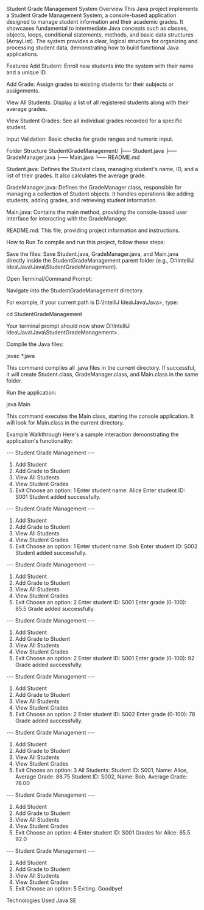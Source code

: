 Student Grade Management System
Overview
This Java project implements a Student Grade Management System, a console-based application designed to manage student information and their academic grades. It showcases fundamental to intermediate Java concepts such as classes, objects, loops, conditional statements, methods, and basic data structures (ArrayList). The system provides a clear, logical structure for organizing and processing student data, demonstrating how to build functional Java applications.

Features
Add Student: Enroll new students into the system with their name and a unique ID.

Add Grade: Assign grades to existing students for their subjects or assignments.

View All Students: Display a list of all registered students along with their average grades.

View Student Grades: See all individual grades recorded for a specific student.

Input Validation: Basic checks for grade ranges and numeric input.

Folder Structure
StudentGradeManagement/
├── Student.java
├── GradeManager.java
├── Main.java
└── README.md

Student.java: Defines the Student class, managing student's name, ID, and a list of their grades. It also calculates the average grade.

GradeManager.java: Defines the GradeManager class, responsible for managing a collection of Student objects. It handles operations like adding students, adding grades, and retrieving student information.

Main.java: Contains the main method, providing the console-based user interface for interacting with the GradeManager.

README.md: This file, providing project information and instructions.

How to Run
To compile and run this project, follow these steps:

Save the files: Save Student.java, GradeManager.java, and Main.java directly inside the StudentGradeManagement parent folder (e.g., D:\IntelliJ Idea\Java\Java\StudentGradeManagement\).

Open Terminal/Command Prompt:

Navigate into the StudentGradeManagement directory.

For example, if your current path is D:\IntelliJ Idea\Java\Java>, type:

cd StudentGradeManagement

Your terminal prompt should now show D:\IntelliJ Idea\Java\Java\StudentGradeManagement>.

Compile the Java files:

javac \*.java

This command compiles all .java files in the current directory. If successful, it will create Student.class, GradeManager.class, and Main.class in the same folder.

Run the application:

java Main

This command executes the Main class, starting the console application. It will look for Main.class in the current directory.

Example Walkthrough
Here's a sample interaction demonstrating the application's functionality:

--- Student Grade Management ---

1. Add Student
2. Add Grade to Student
3. View All Students
4. View Student Grades
5. Exit
   Choose an option: 1
   Enter student name: Alice
   Enter student ID: S001
   Student added successfully.

--- Student Grade Management ---

1. Add Student
2. Add Grade to Student
3. View All Students
4. View Student Grades
5. Exit
   Choose an option: 1
   Enter student name: Bob
   Enter student ID: S002
   Student added successfully.

--- Student Grade Management ---

1. Add Student
2. Add Grade to Student
3. View All Students
4. View Student Grades
5. Exit
   Choose an option: 2
   Enter student ID: S001
   Enter grade (0-100): 85.5
   Grade added successfully.

--- Student Grade Management ---

1. Add Student
2. Add Grade to Student
3. View All Students
4. View Student Grades
5. Exit
   Choose an option: 2
   Enter student ID: S001
   Enter grade (0-100): 92
   Grade added successfully.

--- Student Grade Management ---

1. Add Student
2. Add Grade to Student
3. View All Students
4. View Student Grades
5. Exit
   Choose an option: 2
   Enter student ID: S002
   Enter grade (0-100): 78
   Grade added successfully.

--- Student Grade Management ---

1. Add Student
2. Add Grade to Student
3. View All Students
4. View Student Grades
5. Exit
   Choose an option: 3
   All Students:
   Student ID: S001, Name: Alice, Average Grade: 88.75
   Student ID: S002, Name: Bob, Average Grade: 78.00

--- Student Grade Management ---

1. Add Student
2. Add Grade to Student
3. View All Students
4. View Student Grades
5. Exit
   Choose an option: 4
   Enter student ID: S001
   Grades for Alice:
   85.5
   92.0

--- Student Grade Management ---

1. Add Student
2. Add Grade to Student
3. View All Students
4. View Student Grades
5. Exit
   Choose an option: 5
   Exiting. Goodbye!

Technologies Used
Java SE
